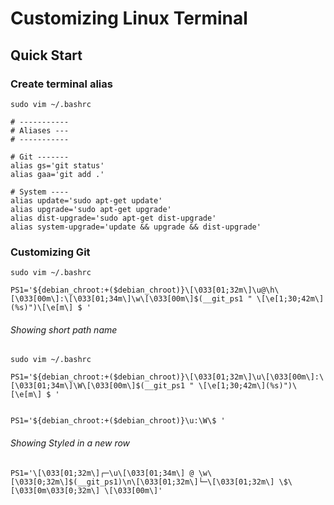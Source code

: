 # Customizing Linux Terminal

## Quick Start

### Create terminal alias

```
sudo vim ~/.bashrc

# -----------
# Aliases ---
# -----------

# Git -------
alias gs='git status'
alias gaa='git add .' 

# System ----
alias update='sudo apt-get update'
alias upgrade='sudo apt-get upgrade'
alias dist-upgrade='sudo apt-get dist-upgrade'
alias system-upgrade='update && upgrade && dist-upgrade'
```

### Customizing Git 

```
sudo vim ~/.bashrc

PS1='${debian_chroot:+($debian_chroot)}\[\033[01;32m\]\u@\h\[\033[00m\]:\[\033[01;34m\]\w\[\033[00m\]$(__git_ps1 " \[\e[1;30;42m\](%s)")\[\e[m\] $ '
```

###### Showing short path name

```
sudo vim ~/.bashrc

PS1='${debian_chroot:+($debian_chroot)}\[\033[01;32m\]\u\[\033[00m\]:\[\033[01;34m\]\W\[\033[00m\]$(__git_ps1 " \[\e[1;30;42m\](%s)")\[\e[m\] $ '


PS1='${debian_chroot:+($debian_chroot)}\u:\W\$ '
```

###### Showing Styled in a new row

```
PS1='\[\033[01;32m\]┌─\u\[\033[01;34m\] @ \w\[\033[0;32m\]$(__git_ps1)\n\[\033[01;32m\]└─\[\033[01;32m\] \$\[\033[0m\033[0;32m\] \[\033[00m\]'
```